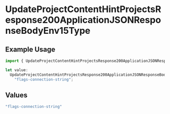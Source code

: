 # UpdateProjectContentHintProjectsResponse200ApplicationJSONResponseBodyEnv15Type

## Example Usage

```typescript
import { UpdateProjectContentHintProjectsResponse200ApplicationJSONResponseBodyEnv15Type } from "@vercel/sdk/models/operations/updateproject.js";

let value:
  UpdateProjectContentHintProjectsResponse200ApplicationJSONResponseBodyEnv15Type =
    "flags-connection-string";
```

## Values

```typescript
"flags-connection-string"
```
